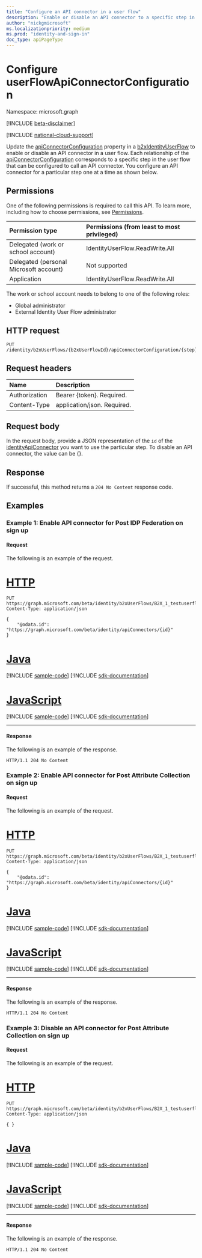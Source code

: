 ```yaml
---
title: "Configure an API connector in a user flow"
description: "Enable or disable an API connector to a specific step in a user flow by updating the apiConnectorConfiguration property."
author: "nickgmicrosoft"
ms.localizationpriority: medium
ms.prod: "identity-and-sign-in"
doc_type: apiPageType
---
```


# Configure userFlowApiConnectorConfiguration

Namespace: microsoft.graph

[!INCLUDE [beta-disclaimer](../../includes/beta-disclaimer.md)]

[!INCLUDE [national-cloud-support](../../includes/global-us.md)]

Update the [apiConnectorConfiguration](../resources/userflowapiconnectorconfiguration.md) property in a [b2xIdentityUserFlow](../resources/b2xidentityuserflow.md) to enable or disable an API connector in a user flow. Each relationship of the [apiConnectorConfiguration](../resources/userflowapiconnectorconfiguration.md) corresponds to a specific step in the user flow that can be configured to call an API connector. You configure an API connector for a particular step one at a time as shown below.

## Permissions

One of the following permissions is required to call this API. To learn more, including how to choose permissions, see [Permissions](/graph/permissions-reference).

|Permission type|Permissions (from least to most privileged)|
|:---|:---|
|Delegated (work or school account)|IdentityUserFlow.ReadWrite.All|
|Delegated (personal Microsoft account)|Not supported|
|Application|IdentityUserFlow.ReadWrite.All|

The work or school account needs to belong to one of the following roles:

* Global administrator
* External Identity User Flow administrator

## HTTP request

<!-- {
  "blockType": "ignored"
}
-->

``` http
PUT /identity/b2xUserFlows/{b2xUserFlowId}/apiConnectorConfiguration/{step}/$ref
```

## Request headers

|Name|Description|
|:---|:---|
|Authorization|Bearer {token}. Required.|
|Content-Type|application/json. Required.|

## Request body

In the request body, provide a JSON representation of the `id` of the [identityApiConnector](../resources/identityapiconnector.md) you want to use the particular step. To disable an API connector, the value can be {}.

## Response

If successful, this method returns a `204 No Content` response code.

## Examples

### Example 1: Enable API connector for Post IDP Federation on sign up

#### Request

The following is an example of the request.

# [HTTP](#tab/http)
<!-- {
  "blockType": "request",
  "name": "put_b2xuserflows-apiconnectorconfiguration_postFederationSignup",
  "sampleKeys": ["B2X_1_testuserflow", "postFederationSignup"]
}
-->

``` http
PUT https://graph.microsoft.com/beta/identity/b2xUserFlows/B2X_1_testuserflow/apiConnectorConfiguration/postFederationSignup/$ref
Content-Type: application/json

{
    "@odata.id": "https://graph.microsoft.com/beta/identity/apiConnectors/{id}"   
}
```

# [Java](#tab/java)
[!INCLUDE [sample-code](../includes/snippets/java/put-b2xuserflows-apiconnectorconfiguration-postfederationsignup-java-snippets.md)]
[!INCLUDE [sdk-documentation](../includes/snippets/snippets-sdk-documentation-link.md)]

# [JavaScript](#tab/javascript)
[!INCLUDE [sample-code](../includes/snippets/javascript/put-b2xuserflows-apiconnectorconfiguration-postfederationsignup-javascript-snippets.md)]
[!INCLUDE [sdk-documentation](../includes/snippets/snippets-sdk-documentation-link.md)]

---

#### Response 

The following is an example of the response.

<!-- {
  "blockType": "response",
}
-->

``` http
HTTP/1.1 204 No Content
```

### Example 2: Enable API connector for Post Attribute Collection on sign up

#### Request 

The following is an example of the request.


# [HTTP](#tab/http)
<!-- {
  "blockType": "request",
  "name": "put_b2xuserflows-apiconnectorconfiguration_postAttributeCollection",
  "sampleKeys": ["B2X_1_testuserflow", "postAttributeCollection"]
}
-->

``` http
PUT https://graph.microsoft.com/beta/identity/b2xUserFlows/B2X_1_testuserflow/apiConnectorConfiguration/postAttributeCollection/$ref
Content-Type: application/json

{
    "@odata.id": "https://graph.microsoft.com/beta/identity/apiConnectors/{id}"   
}
```

# [Java](#tab/java)
[!INCLUDE [sample-code](../includes/snippets/java/put-b2xuserflows-apiconnectorconfiguration-postattributecollection-java-snippets.md)]
[!INCLUDE [sdk-documentation](../includes/snippets/snippets-sdk-documentation-link.md)]

# [JavaScript](#tab/javascript)
[!INCLUDE [sample-code](../includes/snippets/javascript/put-b2xuserflows-apiconnectorconfiguration-postattributecollection-javascript-snippets.md)]
[!INCLUDE [sdk-documentation](../includes/snippets/snippets-sdk-documentation-link.md)]

---

#### Response

The following is an example of the response.

<!-- {
  "blockType": "response",
}
-->

``` http
HTTP/1.1 204 No Content
```

### Example 3: Disable an API connector for Post Attribute Collection on sign up

#### Request 

The following is an example of the request.


# [HTTP](#tab/http)
<!-- {
  "blockType": "request",
  "name": "put_b2xuserflows-apiconnectorconfiguration_disable-postAttributeCollection",
  "sampleKeys": ["B2X_1_testuserflow", "postAttributeCollection"]
}
-->

``` http
PUT https://graph.microsoft.com/beta/identity/b2xUserFlows/B2X_1_testuserflow/apiConnectorConfiguration/postAttributeCollection/$ref
Content-Type: application/json

{ }
```

# [Java](#tab/java)
[!INCLUDE [sample-code](../includes/snippets/java/put-b2xuserflows-apiconnectorconfiguration-disable-postattributecollection-java-snippets.md)]
[!INCLUDE [sdk-documentation](../includes/snippets/snippets-sdk-documentation-link.md)]

# [JavaScript](#tab/javascript)
[!INCLUDE [sample-code](../includes/snippets/javascript/put-b2xuserflows-apiconnectorconfiguration-disable-postattributecollection-javascript-snippets.md)]
[!INCLUDE [sdk-documentation](../includes/snippets/snippets-sdk-documentation-link.md)]

---

#### Response

The following is an example of the response.

<!-- {
  "blockType": "response",
}
-->

``` http
HTTP/1.1 204 No Content
```
